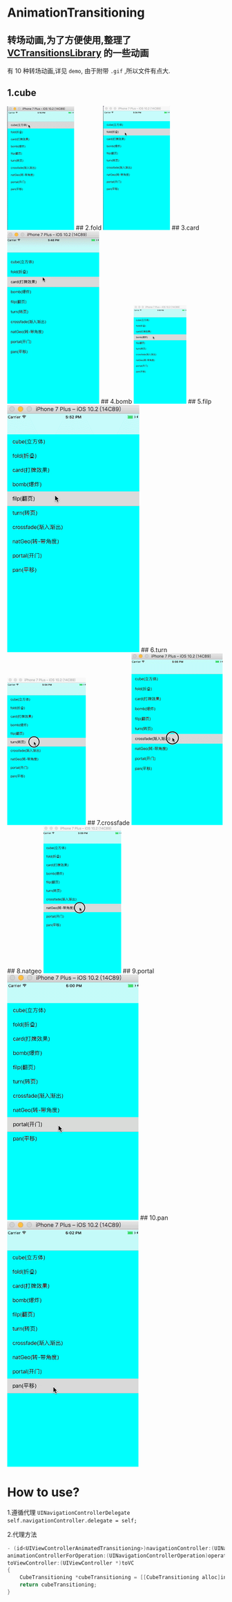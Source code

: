 # AnimationTransitioning
## 转场动画,为了方便使用,整理了 [VCTransitionsLibrary](https://github.com/ColinEberhardt/VCTransitionsLibrary) 的一些动画
有 10 种转场动画,详见 `demo`, 由于附带 `.gif` ,所以文件有点大.
## 1.cube 
<img src="Sasuke/Gif/cube.gif" alt="cube">
## 2.fold 
<img src="Sasuke/Gif/fold.gif" alt="fold">
## 3.card
<img src="Sasuke/Gif/card.gif" alt="card">
## 4.bomb
<img src="Sasuke/Gif/bomb.gif" alt="bomb">
## 5.filp
<img src="Sasuke/Gif/filp.gif" alt="filp">
## 6.turn
<img src="Sasuke/Gif/turn.gif" alt="turn">
## 7.crossfade
<img src="Sasuke/Gif/crossfade.gif" alt="crossfade">
## 8.natgeo
<img src="Sasuke/Gif/natgeo.gif" alt="natgeo">
## 9.portal
<img src="Sasuke/Gif/portal.gif" alt="portal">
## 10.pan
<img src="Sasuke/Gif/pan.gif" alt="pan">

# How to use?
1.遵循代理 `UINavigationControllerDelegate` </br>
  `self.navigationController.delegate = self;` </br>
  
2.代理方法 
```Objective-c
- (id<UIViewControllerAnimatedTransitioning>)navigationController:(UINavigationController *)navigationController 
animationControllerForOperation:(UINavigationControllerOperation)operation fromViewController:(UIViewController *)fromVC 
toViewController:(UIViewController *)toVC
{
	CubeTransitioning *cubeTransitioning = [[CubeTransitioning alloc]init];
    return cubeTransitioning;
}
```
